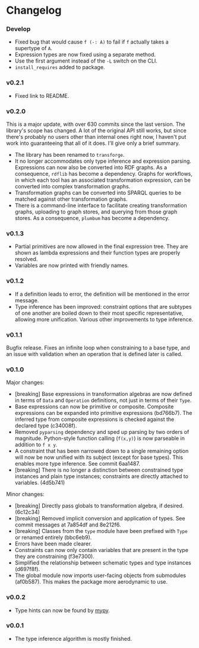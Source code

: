 # Changelog

### Develop

-   Fixed bug that would cause `f (-: A)` to fail if `f` actually takes 
    a supertype of `A`.
-   Expression types are now fixed using a separate method.
-   Use the first argument instead of the `-L` switch on the CLI.
-   `install_requires` added to package.

### v0.2.1

-   Fixed link to README.

### v0.2.0

This is a major update, with over 630 commits since the last version. 
The library's scope has changed. A lot of the original API still works, 
but since there's probably no users other than internal ones right now, 
I haven't put work into guaranteeing that all of it does. I'll give only 
a brief summary.

-   The library has been renamed to `transforge`.
-   It no longer accommodates only type inference and expression 
    parsing. Expressions can now also be converted into RDF graphs. As a 
    consequence, `rdflib` has become a dependency. Graphs for workflows, 
    in which each tool has an associated transformation expression, can 
    be converted into complex transformation graphs.
-   Transformation graphs can be converted into SPARQL queries to be 
    matched against other transformation graphs.
-   There is a command-line interface to facilitate creating 
    transformation graphs, uploading to graph stores, and querying from 
    those graph stores. As a consequence, `plumbum` has become a 
    dependency.

### v0.1.3

-   Partial primitives are now allowed in the final expression tree. They are 
    shown as lambda expressions and their function types are properly 
    resolved.
-   Variables are now printed with friendly names.

### v0.1.2

-   If a definition leads to error, the definition will be mentioned in the 
    error message.
-   Type inference has been improved: constraint options that are subtypes of 
    one another are boiled down to their most specific representative, 
    allowing more unification. Various other improvements to type inference.

### v0.1.1

Bugfix release. Fixes an infinite loop when constraining to a base type, and 
an issue with validation when an operation that is defined later is called.

### v0.1.0

Major changes:

-   [breaking] Base expressions in transformation algebras are now defined in 
    terms of `Data` and `Operation` definitions, not just in terms of their 
    `Type`.
-   Base expressions can now be primitive or composite. Composite expressions 
    can be expanded into primitive expressions (bd766b7). The inferred type 
    from composite expressions is checked against the declared type (c34008f).
-   Removed `pyparsing` dependency and sped up parsing by two orders of 
    magnitude. Python-style function calling (`f(x,y)`) is now parseable in 
    addition to `f x y`.
-   A constraint that has been narrowed down to a single remaining option will 
    now be now unified with its subject (except for base types). This enables 
    more type inference. See commit 6aa1487.
-   [breaking] There is no longer a distinction between constrained type 
    instances and plain type instances; constraints are directly attached to 
    variables. (4d5b741)

Minor changes:

-   [breaking] Directly pass globals to transformation algebra, if desired. 
    (6c12c34)
-   [breaking] Removed implicit conversion and application of types. See 
    commit messages at 7a854df and 8e212f6.
-   [breaking] Classes from the `type` module have been prefixed with `Type` 
    or renamed entirely (bbc6eb9).
-   Errors have been made clearer.
-   Constraints can now only contain variables that are present in the type 
    they are constraining (f3e7300).
-   Simplified the relationship between schematic types and type instances 
    (d697f8f).
-   The global module now imports user-facing objects from submodules 
    (af0b587). This makes the package more aerodynamic to use.

### v0.0.2

-   Type hints can now be found by [mypy](https://mypy.readthedocs.io/).

### v0.0.1

-   The type inference algorithm is mostly finished.
